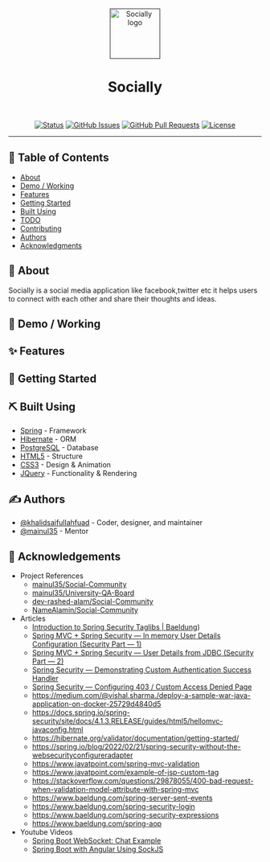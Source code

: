 <br>

<p align="center">
  <a href="" rel="noopener">
  <img src="https://user-images.githubusercontent.com/64584169/177029712-3c1f4e7b-66c4-42e4-8fc4-c3c078ca3caf.svg" height="100" alt="Socially logo"></a>
</p>

<h1 align="center">Socially</h3>

<br>

<div align="center">

[![Status](https://img.shields.io/badge/status-active-success.svg)]()
[![GitHub Issues](https://img.shields.io/github/issues/KhalidSaifullahFuad/WORDLE.svg)](https://github.com/KhalidSaifullahFuad/social-medium/issues)
[![GitHub Pull Requests](https://img.shields.io/github/issues-pr/KhalidSaifullahFuad/WORDLE.svg)](https://github.com/KhalidSaifullahFuad/social-medium/pulls)
[![License](https://img.shields.io/badge/license-MIT-blue.svg)](/LICENSE)

</div>

---

<div align="center"> 



</div>

## 📝 Table of Contents

- [About](#about)
- [Demo / Working](#demo)
- [Features](#features)
- [Getting Started](#getting_started)
- [Built Using](#built_using)
- [TODO](../TODO.md)
- [Contributing](../CONTRIBUTING.md)
- [Authors](#authors)
- [Acknowledgments](#acknowledgement)

## 🧐 About <a name = "about"></a>

Socially is a social media application like facebook,twitter etc it helps users to connect with each other and share their thoughts and ideas.

## 🎥 Demo / Working <a name = "demo"></a>


## ✨ Features <a name = "features"></a>


## 🏁 Getting Started <a name = "getting_started"></a>


## ⛏️ Built Using <a name = "built_using"></a>

- [Spring](https://spring.io/) - Framework
- [Hibernate](https://www.hibernate.org/) - ORM
- [PostgreSQL](https://www.postgresql.org/) - Database
- [HTML5](https://www.w3.org/TR/html5/) - Structure
- [CSS3](https://www.w3.org/Style/) - Design & Animation
- [JQuery](https://www.jquery.com/) - Functionality & Rendering

## ✍️ Authors <a name = "authors"></a>

- [@khalidsaifullahfuad](https://github.com/khalidsaifullahfuad) - Coder, designer, and maintainer
- [@mainul35](htpps://github.com/mainul35) - Mentor


## 🎉 Acknowledgements <a name = "acknowledgement"></a>

- Project References
  - [mainul35/Social-Community](https://github.com/mainul35/social-community)
  - [mainul35/University-QA-Board](https://github.com/mainul35/University-QA-Board)
  - [dev-rashed-alam/Social-Community](https://github.com/dev-rashed-alam/social-community)
  - [NameAlamin/Social-Community](https://github.com/NameAlamin/build_social_community_using_spring)
- Articles
  - [Introduction to Spring Security Taglibs | Baeldung](https://www.baeldung.com/spring-security-taglibs))
  - [Spring MVC + Spring Security — In memory User Details Configuration (Security Part — 1)](https://mainul35.medium.com/spring-mvc-spring-security-in-memory-user-details-configuration-90d106b53d23)
  - [Spring MVC + Spring Security — User Details from JDBC (Security Part — 2)](https://mainul35.medium.com/spring-mvc-spring-security-user-details-from-jdbc-security-part-2-dcb44705d1b5)
  - [Spring Security — Demonstrating Custom Authentication Success Handler](https://mainul35.medium.com/spring-security-demonstrating-custom-authentication-success-handler-3b6fcb572a53)
  - [Spring Security — Configuring 403 / Custom Access Denied Page](https://mainul35.medium.com/spring-security-configuring-403-custom-access-denied-page-fc1526c2806d)
  - https://medium.com/@vishal.sharma./deploy-a-sample-war-java-application-on-docker-25729d4840d5
  - https://docs.spring.io/spring-security/site/docs/4.1.3.RELEASE/guides/html5/hellomvc-javaconfig.html
  - https://hibernate.org/validator/documentation/getting-started/
  - https://spring.io/blog/2022/02/21/spring-security-without-the-websecurityconfigureradapter
  - https://www.javatpoint.com/spring-mvc-validation
  - https://www.javatpoint.com/example-of-jsp-custom-tag
  - https://stackoverflow.com/questions/29878055/400-bad-request-when-validation-model-attribute-with-spring-mvc
  - https://www.baeldung.com/spring-server-sent-events
  - https://www.baeldung.com/spring-security-login
  - https://www.baeldung.com/spring-security-expressions
  - https://www.baeldung.com/spring-aop
- Youtube Videos
  - [Spring Boot WebSocket: Chat Example](https://youtu.be/-ao3pX-UhQc)
  - [Spring Boot with Angular Using SockJS](https://youtu.be/dh_mAphaBU4)















<!--
- Aspect
- Join point
- Pointcut
- Advice


### Storage Type
* File Storage
    - SAN
    - NAS
* Block Storage
* Object Storage

* [Amazon S3](https://aws.amazon.com/s3/)
* [Google Cloud Storage](https://cloud.google.com/storage/)
* [Microsoft Azure](https://azure.microsoft.com/en-us/)
* [Dropbox](https://www.dropbox.com/)
* [OneDrive](https://onedrive.live.com/)
* [Box](https://www.box.com/)
* [Samba](https://www.samba.org/)
* [FTP](https://www.ftp.com/)
* [SFTP](https://www.sftp.com/)
* [WebDAV](https://www.webdav.org/)
* [SMB](https://www.smb.com/)
-->